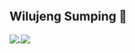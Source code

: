 ## Wilujeng Sumping 👋

<a href="https://github.com/asengsaragih/asengsaragih">
  <img align="center" src="https://github-readme-stats.vercel.app/api/top-langs/?username=asengsaragih&hide=css&theme=dracula" />
</a>
<a href="https://github.com/asengsaragih/github-readme-stats">
  <img align="center" src="https://github-readme-stats.vercel.app/api?username=asengsaragih&show_icons=true&theme=dracula&line_height=35" />
</a>
